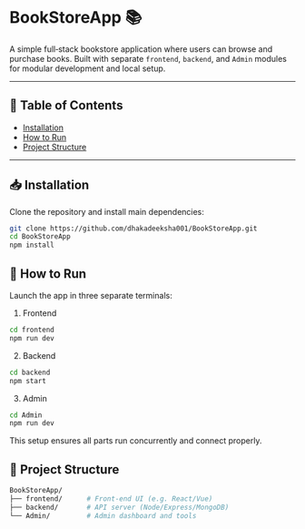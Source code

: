 # BookStoreApp 📚

A simple full‑stack bookstore application where users can browse and purchase books. Built with separate `frontend`, `backend`, and `Admin` modules for modular development and local setup.

---

## 📘 Table of Contents
- [Installation](#installation)
- [How to Run](#how-to-run)
- [Project Structure](#project-structure)
---

## 📥 Installation

Clone the repository and install main dependencies:
```bash
git clone https://github.com/dhakadeeksha001/BookStoreApp.git
cd BookStoreApp
npm install
```

## 🚀 How to Run

Launch the app in three separate terminals:

1. Frontend
```bash
cd frontend
npm run dev
```
2. Backend
```bash
cd backend
npm start
```
3. Admin
```bash
cd Admin
npm run dev
```
This setup ensures all parts run concurrently and connect properly.

## 📁 Project Structure
```bash
BookStoreApp/
├── frontend/      # Front‑end UI (e.g. React/Vue)
├── backend/       # API server (Node/Express/MongoDB)
└── Admin/         # Admin dashboard and tools
```
